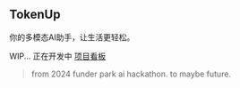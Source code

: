 ## TokenUp
你的多模态AI助手，让生活更轻松。

WIP...
正在开发中
[项目看板](https://trello.com/b/Icuef1ga/)
> from 2024 funder park ai hackathon.
to maybe future.
